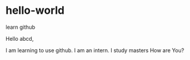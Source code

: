 # hello-world
learn github

Hello abcd, 

I am learning to use github. I am an intern. I study masters
How are You?

